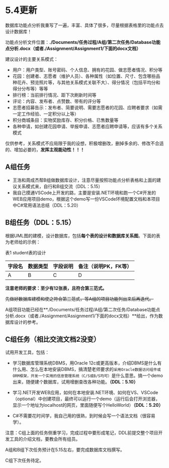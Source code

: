 # 5.4更新

数据库功能点分析我重写了一遍，丰富、具体了很多，尽量根据表格里的功能点去设计数据库！

功能点分析文件位置：**./Documents/任务过程/A组/第二次任务/Database功能点分析.docx（或者./Assignment/Assignment1/下面的docx文档）**

建议设计的主要关系模式：

- 用户：用户类型、账号密码、个人信息、拥有的花园、做志愿者情况、积分等
- 花园：创建者、志愿者（维护人员）、各种属性（如位置、尺寸、包含哪些品种花卉、预览照片等，与其他关系模式关联不大）、得分情况（包括平均分和得分分布等）等等
- 排行榜：当前排行情况、距下次刷新时间等
- 评论：内容、发布者、点赞数、带有的评分等
- 志愿者招募告示：发布者、简要说明、需要志愿者的花园、应聘者要求（如需一定工作经验、一定积分以上等）
- 积分商城条目：实物奖励库存、积分价格、已售数量等
- 各种申请，如创建花园申请、举报申请、志愿者应聘申请等，应该有多个关系模式

仅供参考，关系模式不应局限于我的设想，积极增删改，删掉多余的、修改不合适的、增加必要的，**发挥主观能动性！！！**

## A组任务

- 王浩和周成杰帮B组做数据库设计，注意尽量按照功能点分析表格和上面的建议关系模式来，自行和B组交流（DDL：5.15）
- 我自己摸通VSCode上开发的路，主要是安装.NET环境和跑一个C#开发的WEB应用项目demo，根据这个demo写一份VSCode环境配置文档和本项目中C#常用语法总结（DDL：5.20）

 ## B组任务（DDL：5.15）

根据UML图的建模，设计数据库，包括**每个表的设计和数据库关系图**。下面的表为老师给的示例：

表1 student表的设计

| 字段名 | 数据类型 | 字段说明 | 备注（说明PK，FK等） |
| ------ | -------- | -------- | -------------------- |
| A      | B        | C        | D                    |

**注意老师的要求：至少有12张表，且符合第三范式。**

~~先做好数据库建模和使之符合第三范式，等A组的项目功能列出来后再迭代。~~

A组项目功能已经在**./Documents/任务过程/A组/第二次任务/Database功能点分析.docx（或者./Assignment/Assignment1/下面的docx文档）**给出，作为数据库设计的参考。

## C组任务（相比交流文档2没变）

试用开发工具，包括：

- 学习数据库管理系统DBMS，用Oracle 12c或更高版本，介绍DBMS是什么有什么用、怎么在本地安装DBMS，搞清楚老师要求的`采用Oracle数据访问组件或ORM框架，开发一个实用的信息管理系统（C/S或B/S均可）`是什么意思。搞一个demo出来，随便建个数据库，试用增删查改各种功能。**（DDL：5.10）**

- 学习.NET开发WEB应用，如何在本地安装.NET环境、如何在VS、VSCode（optional）中创建项目，最终可以运行一个demo（运行后会打开浏览器，显示一个地址为localhost的网页，里面随便写个HelloWorld）**（DDL：5.20）**
- C#不需要花时间学，我自己用的很熟，到时候会写一个语法文档（很容易学）。

注意：C组上面的任务侧重学习，完成过程中要形成笔记，DDL前提交整个项目开发工具的介绍文档，要教会所有组员。



A组和B组下次任务预计在5.15左右，要完成数据库文档撰写。

C组下次任务待定。
